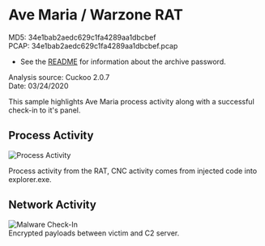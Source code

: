 # Ave Maria / Warzone RAT

MD5: 34e1bab2aedc629c1fa4289aa1dbcbef  
PCAP: 34e1bab2aedc629c1fa4289aa1dbcbef.pcap    

* See the [README](https://github.com/jstrosch/malware-samples) for information about the archive password.  

Analysis source: Cuckoo 2.0.7  
Date: 03/24/2020

This sample highlights Ave Maria process activity along with a successful check-in to it's panel. 

## Process Activity

![Process Activity](https://user-images.githubusercontent.com/1920756/78467180-774c0500-76cf-11ea-9036-7dc9c909c5d2.png)

Process activity from the RAT, CNC activity comes from injected code into explorer.exe. 

## Network Activity

![Malware Check-In](https://user-images.githubusercontent.com/1920756/78467181-7915c880-76cf-11ea-8155-7e1b1bbde142.png)  
Encrypted payloads between victim and C2 server.